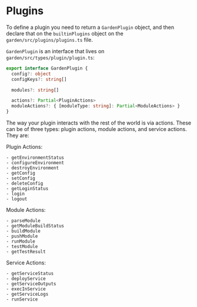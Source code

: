 # Plugins

To define a plugin you need to return a `GardenPlugin` object, and then declare that on the `builtinPlugins` object on the `garden/src/plugins/plugins.ts` file.

`GardenPlugin` is an interface that lives on `garden/src/types/plugin/plugin.ts`:

```typescript
export interface GardenPlugin {
  config?: object
  configKeys?: string[]

  modules?: string[]

  actions?: Partial<PluginActions>
  moduleActions?: { [moduleType: string]: Partial<ModuleActions> }
}
```

The way your plugin interacts with the rest of the world is via actions. These can be of three types: plugin actions, module actions, and service actions. They are:

Plugin Actions:

    - getEnvironmentStatus
    - configureEnvironment
    - destroyEnvironment
    - getConfig
    - setConfig
    - deleteConfig
    - getLoginStatus
    - login
    - logout

Module Actions:

    - parseModule
    - getModuleBuildStatus
    - buildModule
    - pushModule
    - runModule
    - testModule
    - getTestResult

Service Actions:

    - getServiceStatus
    - deployService
    - getServiceOutputs
    - execInService
    - getServiceLogs
    - runService




